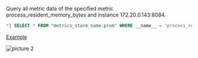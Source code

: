 Query all metric data of the specified metric process_resident_memory_bytes and instance 172.20.0.143:8084.

```SQL
*| SELECT * FROM "metrics_store_name.prom" WHERE __name__ = 'process_resident_memory_bytes' and element_at(__labels__, 'instance')='172.20.0.143:8084' limit all
```

[Example](https://sls.aliyun.com/doc/en/playground/demo.html?dest=/lognext/project/sls-mall/logsearch/sls-mall-k8s-metrics%3Fencode%3Dbase64%26queryString%3DKiB8IHNlbGVjdCAqIGZyb20gInNscy1tYWxsLWs4cy1tZXRyaWNzLnByb20iIHdoZXJlIF9fbmFtZV9fID0gJ3Byb2Nlc3NfcmVzaWRlbnRfbWVtb3J5X2J5dGVzJyBhbmQgZWxlbWVudF9hdChfX2xhYmVsc19fLCAnaW5zdGFuY2UnKT0nMTcyLjIwLjAuMTQzOjgwODQnIGxpbWl0IGFsbA%3D%3D%26metricStore%3Dtrue)

![picture 2](/img/src/en/metrics/14.%E6%8C%87%E5%AE%9ALabel%E6%9D%A1%E4%BB%B6/f5fb65c0d40626f8ffbd3916cb00714921b101a53193e274ccb36a1993c8e4f6.png)
